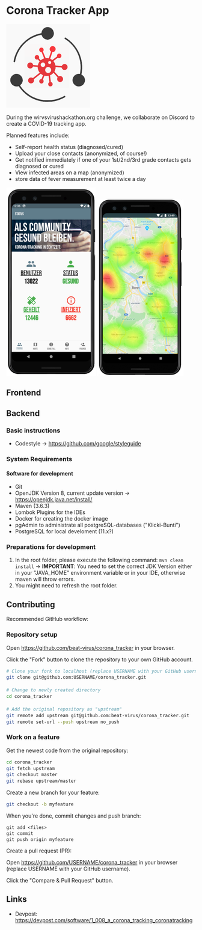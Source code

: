 # Corona Tracker App

![Corona Tracker Logo](https://raw.githubusercontent.com/beat-virus/corona_tracker/master/media/CoronaTrace_Logo_V3.png)

During the wirvsvirushackathon.org challenge, we collaborate on Discord to create a COVID-19 tracking app.

Planned features include:

- Self-report health status (diagnosed/cured)
- Upload your close contacts (anonymized, of course!) 
- Get notified immediately if one of your 1st/2nd/3rd grade contacts gets diagnosed or cured
- View infected areas on a map (anonymized)
- store data of fever measurement at least twice a day

![Screenshot 1](https://raw.githubusercontent.com/beat-virus/corona_tracker/master/media/screenshot-1-small.png)
![Screenshot 3](https://raw.githubusercontent.com/beat-virus/corona_tracker/master/media/screenshot-3-small.png)

## Frontend

## Backend
### Basic instructions
- Codestyle -> https://github.com/google/styleguide
### System Requirements
#### Software for development
- Git
- OpenJDK Version 8, current update version -> https://openjdk.java.net/install/
- Maven (3.6.3)
- Lombok Plugins for the IDEs
- Docker for creating the docker image
- pgAdmin to administrate all postgreSQL-databases ("Klicki-Bunti")
- PostgreSQL for local develoment (11.x?)

### Preparations for development
1. In the root folder, please execute the following command: `mvn clean install` -> **IMPORTANT**: You need to set the correct JDK Version either in your "JAVA_HOME" environment variable or in your IDE, otherwise maven will throw errors.
2. You might need to refresh the root folder.

## Contributing

Recommended GitHub workflow:

### Repository setup

Open https://github.com/beat-virus/corona_tracker in your browser.

Click the "Fork" button to clone the repository to your own GitHub account.

```bash
# Clone your fork to localhost (replace USERNAME with your GitHub username):
git clone git@github.com:USERNAME/corona_tracker.git

# Change to newly created directory
cd corona_tracker

# Add the original repository as "upstream"
git remote add upstream git@github.com:beat-virus/corona_tracker.git
git remote set-url --push upstream no_push
```

### Work on a feature

Get the newest code from the original repository:

```bash
cd corona_tracker
git fetch upstream
git checkout master
git rebase upstream/master
```

Create a new branch for your feature:

```bash
git checkout -b myfeature
```

When you're done, commit changes and push branch:

```
git add <files>
git commit
git push origin myfeature
```

Create a pull request (PR):

Open https://github.com/USERNAME/corona_tracker in your browser (replace USERNAME with your GitHub username).

Click the "Compare & Pull Request" button.

## Links

- Devpost: https://devpost.com/software/1_008_a_corona_tracking_coronatracking
